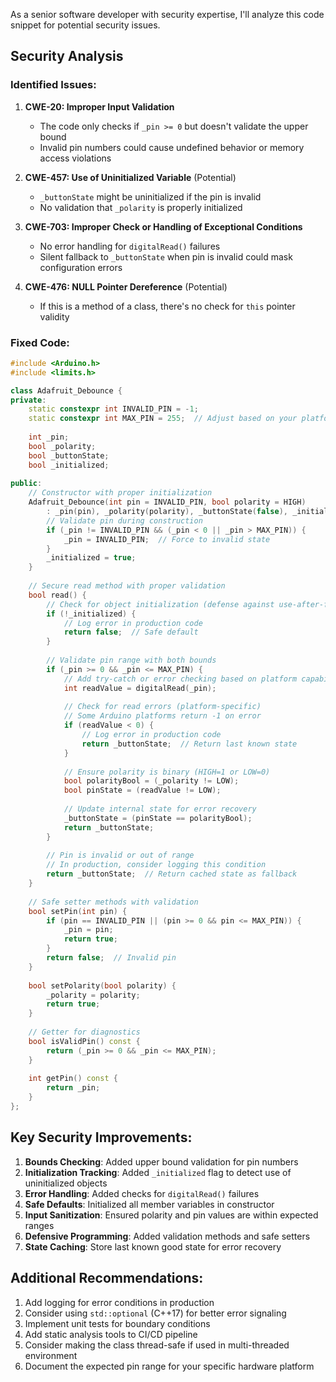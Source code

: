As a senior software developer with security expertise, I'll analyze this code snippet for potential security issues.

## Security Analysis

### Identified Issues:

1. **CWE-20: Improper Input Validation**
   - The code only checks if `_pin >= 0` but doesn't validate the upper bound
   - Invalid pin numbers could cause undefined behavior or memory access violations

2. **CWE-457: Use of Uninitialized Variable** (Potential)
   - `_buttonState` might be uninitialized if the pin is invalid
   - No validation that `_polarity` is properly initialized

3. **CWE-703: Improper Check or Handling of Exceptional Conditions**
   - No error handling for `digitalRead()` failures
   - Silent fallback to `_buttonState` when pin is invalid could mask configuration errors

4. **CWE-476: NULL Pointer Dereference** (Potential)
   - If this is a method of a class, there's no check for `this` pointer validity

### Fixed Code:

```cpp
#include <Arduino.h>
#include <limits.h>

class Adafruit_Debounce {
private:
    static constexpr int INVALID_PIN = -1;
    static constexpr int MAX_PIN = 255;  // Adjust based on your platform
    
    int _pin;
    bool _polarity;
    bool _buttonState;
    bool _initialized;
    
public:
    // Constructor with proper initialization
    Adafruit_Debounce(int pin = INVALID_PIN, bool polarity = HIGH) 
        : _pin(pin), _polarity(polarity), _buttonState(false), _initialized(false) {
        // Validate pin during construction
        if (_pin != INVALID_PIN && (_pin < 0 || _pin > MAX_PIN)) {
            _pin = INVALID_PIN;  // Force to invalid state
        }
        _initialized = true;
    }
    
    // Secure read method with proper validation
    bool read() {
        // Check for object initialization (defense against use-after-free)
        if (!_initialized) {
            // Log error in production code
            return false;  // Safe default
        }
        
        // Validate pin range with both bounds
        if (_pin >= 0 && _pin <= MAX_PIN) {
            // Add try-catch or error checking based on platform capabilities
            int readValue = digitalRead(_pin);
            
            // Check for read errors (platform-specific)
            // Some Arduino platforms return -1 on error
            if (readValue < 0) {
                // Log error in production code
                return _buttonState;  // Return last known state
            }
            
            // Ensure polarity is binary (HIGH=1 or LOW=0)
            bool polarityBool = (_polarity != LOW);
            bool pinState = (readValue != LOW);
            
            // Update internal state for error recovery
            _buttonState = (pinState == polarityBool);
            return _buttonState;
        }
        
        // Pin is invalid or out of range
        // In production, consider logging this condition
        return _buttonState;  // Return cached state as fallback
    }
    
    // Safe setter methods with validation
    bool setPin(int pin) {
        if (pin == INVALID_PIN || (pin >= 0 && pin <= MAX_PIN)) {
            _pin = pin;
            return true;
        }
        return false;  // Invalid pin
    }
    
    bool setPolarity(bool polarity) {
        _polarity = polarity;
        return true;
    }
    
    // Getter for diagnostics
    bool isValidPin() const {
        return (_pin >= 0 && _pin <= MAX_PIN);
    }
    
    int getPin() const {
        return _pin;
    }
};
```

## Key Security Improvements:

1. **Bounds Checking**: Added upper bound validation for pin numbers
2. **Initialization Tracking**: Added `_initialized` flag to detect use of uninitialized objects
3. **Error Handling**: Added checks for `digitalRead()` failures
4. **Safe Defaults**: Initialized all member variables in constructor
5. **Input Sanitization**: Ensured polarity and pin values are within expected ranges
6. **Defensive Programming**: Added validation methods and safe setters
7. **State Caching**: Store last known good state for error recovery

## Additional Recommendations:

1. Add logging for error conditions in production
2. Consider using `std::optional` (C++17) for better error signaling
3. Implement unit tests for boundary conditions
4. Add static analysis tools to CI/CD pipeline
5. Consider making the class thread-safe if used in multi-threaded environment
6. Document the expected pin range for your specific hardware platform